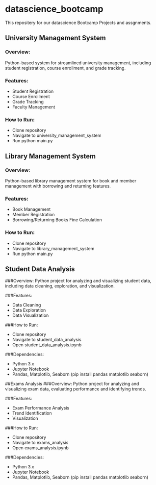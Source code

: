 # datascience_bootcamp
This repositery for our datascience Bootcamp Projects and assgnments.
## University Management System

### Overview:
Python-based system for streamlined university management, including student registration, course enrollment, and grade tracking.

### Features:
+ Student Registration
+ Course Enrollment
+ Grade Tracking
+ Faculty Management

### How to Run:
+ Clone repository
+ Navigate to university_management_system
+ Run python main.py

## Library Management System

### Overview:
Python-based library management system for book and member management with borrowing and returning features.

### Features:
+ Book Management
+ Member Registration
+ Borrowing/Returning Books
Fine Calculation

### How to Run:
+ Clone repository
+ Navigate to library_management_system
+ Run python main.py

## Student Data Analysis

###Overview:
Python project for analyzing and visualizing student data, including data cleaning, exploration, and visualization.

###Features:
+ Data Cleaning
+ Data Exploration
+ Data Visualization

###How to Run:
+ Clone repository
+ Navigate to student_data_analysis
+ Open student_data_analysis.ipynb

###Dependencies:
+ Python 3.x
+ Jupyter Notebook
+ Pandas, Matplotlib, Seaborn (pip install pandas matplotlib seaborn)

##Exams Analysis
###Overview:
Python project for analyzing and visualizing exam data, evaluating performance and identifying trends.

###Features:
+ Exam Performance Analysis
+ Trend Identification
+ Visualization

###How to Run:
+ Clone repository
+ Navigate to exams_analysis
+ Open exams_analysis.ipynb

###Dependencies:
+ Python 3.x
+ Jupyter Notebook
+ Pandas, Matplotlib, Seaborn (pip install pandas matplotlib seaborn)
